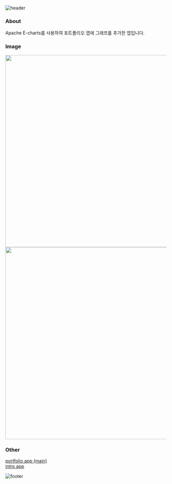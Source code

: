 ![header](https://capsule-render.vercel.app/api?type=waving&color=B082C9&fontColor=ffffff&height=200&section=header&text=cordova_portfolio_chart&fontSize=35&fontAlignY=30&desc=모바일%20포트폴리오&descSize=20&descAlignY=47)

### About
Apache E-charts를 사용하여 포트폴리오 앱에 그래프를 추가한 앱입니다.

### Image
<img src="https://user-images.githubusercontent.com/94339489/203671150-15f61e9b-8ceb-409e-bc3c-0d59be0adef7.jpg" height="600"/> <img src="https://user-images.githubusercontent.com/94339489/203671208-de63f550-67df-4263-a229-eec0ef4ee1b8.jpg"  height="600"/>

### Other
[portfolio app (main)](https://github.com/yuri0407/cordova_m_portfolio)  
[intro app](https://github.com/yuri0407/cordova_introduction_app)  

![footer](https://capsule-render.vercel.app/api?type=waving&color=B082C9&height=100&section=footer)
